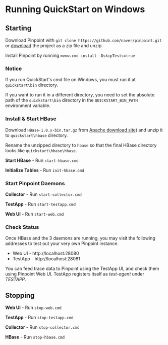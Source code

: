 # Running QuickStart on Windows

## Starting
Download Pinpoint with `git clone https://github.com/naver/pinpoint.git` or [download](https://github.com/naver/pinpoint/archive/master.zip) the project as a zip file and unzip.

Install Pinpoint by running `mvnw.cmd install -DskipTests=true`

### Notice
If you run QuickStart's cmd file on Windows, you must run it at `quickstart\bin` directory.

If you want to run it in a different directory, you need to set the absolute path of the `quickstart\bin` directory in the `QUICKSTART_BIN_PATH` environment variable.

### Install & Start HBase
Download `HBase-1.0.x-bin.tar.gz` from [Apache download site](http://apache.mirror.cdnetworks.com/hbase/)) and unzip it to `quickstart\hbase` directory.

Rename the unzipped directory to `hbase` so that the final HBase directory looks like `quickstart\hbase\hbase`.

**Start HBase** - Run `start-hbase.cmd`

**Initialize Tables** - Run `init-hbase.cmd`

### Start Pinpoint Daemons

**Collector** - Run `start-collector.cmd`

**TestApp** - Run `start-testapp.cmd`

**Web UI** - Run `start-web.cmd`

### Check Status
Once HBase and the 3 daemons are running, you may visit the following addresses to test out your very own Pinpoint instance.

* Web UI - http://localhost:28080
* TestApp - http://localhost:28081

You can feed trace data to Pinpoint using the TestApp UI, and check them using Pinpoint Web UI. TestApp registers itself as *test-agent* under *TESTAPP*.

## Stopping

**Web UI** - Run `stop-web.cmd`

**TestApp** - Run `stop-testapp.cmd`

**Collector** - Run `stop-collector.cmd`

**HBase** - Run `stop-hbase.cmd`
